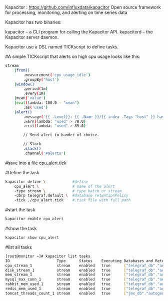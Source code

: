 Kapacitor : https://github.com/influxdata/kapacitor
Open source framework for processing, monitoring, and alerting on time series data

Kapacitor has two binaries:

kapacitor – a CLI program for calling the Kapacitor API.
kapacitord – the Kapacitor server daemon.

Kapacitor use a DSL named TICKscript to define tasks.

#A simple TICKscript that alerts on high cpu usage looks like this:

```sh
stream
    |from()
        .measurement('cpu_usage_idle')
        .groupBy('host')
    |window()
        .period(1m)
        .every(1m)
    |mean('value')
    |eval(lambda: 100.0 - "mean")
        .as('used')
    |alert()
        .message('{{ .Level}}: {{ .Name }}/{{ index .Tags "host" }} has high cpu usage: {{ index .Fields "used" }}')
        .warn(lambda: "used" > 70.0)
        .crit(lambda: "used" > 85.0)

        // Send alert to hander of choice.

        // Slack
        .slack()
        .channel('#alerts')

```

#save into a file cpu_alert.tick

#Define the task

```sh
kapacitor define \            #define
    cpu_alert \               # name of the alert
    -type stream \            # type batch or stream
    -dbrp telegraf.default \  #database retentionPolicy
    -tick ./cpu_alert.tick    #.tick file with full path
```
#start the task

```sh
kapacitor enable cpu_alert
```
#show the task

```sh
kapacitor show cpu_alert
```

#list all tasks

```sh
[root@monitor ~]# kapacitor list tasks
ID                     Type      Status    Executing Databases and Retention Policies
cpu_stream_1           stream    enabled   true      ["telegraf_db"."autogen"]
disk_stream_1          stream    enabled   true      ["telegraf_db"."autogen"]
mem_stream_1           stream    enabled   true      ["telegraf_db"."autogen"]
mysql_max_conn_1       stream    enabled   true      ["telegraf_db"."autogen"]
rabbit_mem_used_1      stream    enabled   true      ["telegraf_db"."autogen"]
redis_mem_used_1       stream    enabled   true      ["telegraf_db"."autogen"]
tomcat_threads_count_1 stream    enabled   true      ["jmx_db"."autogen"]
```
